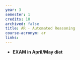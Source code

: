 ```yaml
---
year: 3
semester: 1
credits: 10
archived: false
title: AR - Automated Reasoning
course-acronym: ar
links:
---
```


- **EXAM in April/May diet**
